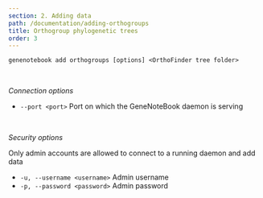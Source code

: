 ```yaml
---
section: 2. Adding data
path: /documentation/adding-orthogroups
title: Orthogroup phylogenetic trees
order: 3
---
```

```
genenotebook add orthogroups [options] <OrthoFinder tree folder>
```

<br/>

_Connection options_
- `--port <port>` Port on which the GeneNoteBook daemon is serving

<br/>

_Security options_

Only admin accounts are allowed to connect to a running daemon and add data

- `-u, --username <username>` Admin username
- `-p, --password <password>` Admin password